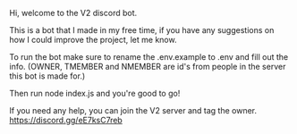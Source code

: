 Hi, welcome to the V2 discord bot.

This is a bot that I made in my free time, if you have any suggestions on how I could improve the project, let me know.

To run the bot make sure to rename the .env.example to .env and fill out the info.
(OWNER, TMEMBER and NMEMBER are id's from people in the server this bot is made for.)

Then run node index.js and you're good to go!

If you need any help, you can join the V2 server and tag the owner.
https://discord.gg/eE7ksC7reb